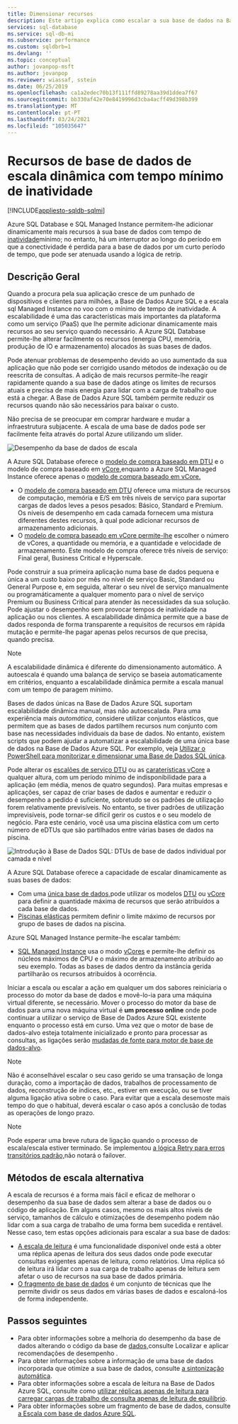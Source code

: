 ```yaml
---
title: Dimensionar recursos
description: Este artigo explica como escalar a sua base de dados na Base de Dados Azure SQL e na SQL Managed Instance adicionando ou removendo recursos atribuídos.
services: sql-database
ms.service: sql-db-mi
ms.subservice: performance
ms.custom: sqldbrb=1
ms.devlang: ''
ms.topic: conceptual
author: jovanpop-msft
ms.author: jovanpop
ms.reviewer: wiassaf, sstein
ms.date: 06/25/2019
ms.openlocfilehash: ca1a2edec70b13f111ffd89278aa39d1ddea7f67
ms.sourcegitcommit: bb330af42e70e8419996d3cba4acff49d398b399
ms.translationtype: MT
ms.contentlocale: pt-PT
ms.lasthandoff: 03/24/2021
ms.locfileid: "105035647"
---
```

# <a name="dynamically-scale-database-resources-with-minimal-downtime"></a>Recursos de base de dados de escala dinâmica com tempo mínimo de inatividade
[!INCLUDE[appliesto-sqldb-sqlmi](../includes/appliesto-sqldb-sqlmi.md)]

Azure SQL Database e SQL Managed Instance permitem-lhe adicionar dinamicamente mais recursos à sua base de dados com tempo de [inatividade](https://azure.microsoft.com/support/legal/sla/sql-database)mínimo; no entanto, há um interruptor ao longo do período em que a conectividade é perdida para a base de dados por um curto período de tempo, que pode ser atenuada usando a lógica de retrip.

## <a name="overview"></a>Descrição Geral

Quando a procura pela sua aplicação cresce de um punhado de dispositivos e clientes para milhões, a Base de Dados Azure SQL e a escala sql Managed Instance no voo com o mínimo de tempo de inatividade. A escalabilidade é uma das características mais importantes da plataforma como um serviço (PaaS) que lhe permite adicionar dinamicamente mais recursos ao seu serviço quando necessário. A Azure SQL Database permite-lhe alterar facilmente os recursos (energia CPU, memória, produção de IO e armazenamento) alocados às suas bases de dados.

Pode atenuar problemas de desempenho devido ao uso aumentado da sua aplicação que não pode ser corrigido usando métodos de indexação ou de reescrita de consultas. A adição de mais recursos permite-lhe reagir rapidamente quando a sua base de dados atinge os limites de recursos atuais e precisa de mais energia para lidar com a carga de trabalho que está a chegar. A Base de Dados Azure SQL também permite reduzir os recursos quando não são necessários para baixar o custo.

Não precisa de se preocupar em comprar hardware e mudar a infraestrutura subjacente. A escala de uma base de dados pode ser facilmente feita através do portal Azure utilizando um slider.

![Desempenho da base de dados de escala](./media/scale-resources/scale-performance.svg)

A Azure SQL Database oferece o [modelo de compra baseado em DTU](service-tiers-dtu.md) e o modelo de compra baseado em [vCore,](service-tiers-vcore.md)enquanto a Azure SQL Managed Instance oferece apenas o [modelo de compra baseado em vCore.](service-tiers-vcore.md) 

- O [modelo de compra baseado em DTU](service-tiers-dtu.md) oferece uma mistura de recursos de computação, memória e E/S em três níveis de serviço para suportar cargas de dados leves a pesos pesados: Básico, Standard e Premium. Os níveis de desempenho em cada camada fornecem uma mistura diferentes destes recursos, à qual pode adicionar recursos de armazenamento adicionais.
- O [modelo de compra baseado em vCore permite-lhe](service-tiers-vcore.md) escolher o número de vCores, a quantidade ou memória, e a quantidade e velocidade de armazenamento. Este modelo de compra oferece três níveis de serviço: Final geral, Business Critical e Hyperscale.

Pode construir a sua primeira aplicação numa base de dados pequena e única a um custo baixo por mês no nível de serviço Basic, Standard ou General Purpose e, em seguida, alterar o seu nível de serviço manualmente ou programáticamente a qualquer momento para o nível de serviço Premium ou Business Critical para atender às necessidades da sua solução. Pode ajustar o desempenho sem provocar tempos de inatividade na aplicação ou nos clientes. A escalabilidade dinâmica permite que a base de dados responda de forma transparente a requisitos de recursos em rápida mutação e permite-lhe pagar apenas pelos recursos de que precisa, quando precisa.

> [!NOTE]
> A escalabilidade dinâmica é diferente do dimensionamento automático. A autoescala é quando uma balança de serviço se baseia automaticamente em critérios, enquanto a escalabilidade dinâmica permite a escala manual com um tempo de paragem mínimo.

Bases de dados únicas na Base de Dados Azure SQL suportam escalabilidade dinâmica manual, mas não autoescalada. Para uma experiência mais *automática*, considere utilizar conjuntos elásticos, que permitem que as bases de dados partilhem recursos num conjunto com base nas necessidades individuais da base de dados.
No entanto, existem scripts que podem ajudar a automatizar a escalabilidade de uma única base de dados na Base de Dados Azure SQL. Por exemplo, veja [Utilizar o PowerShell para monitorizar e dimensionar uma Base de Dados SQL única](scripts/monitor-and-scale-database-powershell.md).

Pode alterar os [escalões de serviço DTU](service-tiers-dtu.md) ou as [caraterísticas vCore](resource-limits-vcore-single-databases.md) a qualquer altura, com um período mínimo de indisponibilidade para a aplicação (em média, menos de quatro segundos). Para muitas empresas e aplicações, ser capaz de criar bases de dados e aumentar e reduzir o desempenho a pedido é suficiente, sobretudo se os padrões de utilização forem relativamente previsíveis. No entanto, se tiver padrões de utilização imprevisíveis, pode tornar-se difícil gerir os custos e o seu modelo de negócio. Para este cenário, você usa uma piscina elástica com um certo número de eDTUs que são partilhados entre várias bases de dados na piscina.

![Introdução à Base de Dados SQL: DTUs de base de dados individual por camada e nível](./media/scale-resources/single_db_dtus.png)

A Azure SQL Database oferece a capacidade de escalar dinamicamente as suas bases de dados:

- Com uma [única base de dados,](single-database-scale.md)pode utilizar os modelos [DTU](resource-limits-dtu-single-databases.md) ou [vCore](resource-limits-vcore-single-databases.md) para definir a quantidade máxima de recursos que serão atribuídos a cada base de dados.
- [Piscinas elásticas](elastic-pool-scale.md) permitem definir o limite máximo de recursos por grupo de bases de dados na piscina.

Azure SQL Managed Instance permite-lhe escalar também: 

- [SQL Managed Instance](../managed-instance/sql-managed-instance-paas-overview.md) usa o modo [vCores](../managed-instance/sql-managed-instance-paas-overview.md#vcore-based-purchasing-model) e permite-lhe definir os núcleos máximos de CPU e o máximo de armazenamento atribuído ao seu exemplo. Todas as bases de dados dentro da instância gerida partilharão os recursos atribuídos à ocorrência.

Iniciar a escala ou escalar a ação em qualquer um dos sabores reiniciaria o processo do motor da base de dados e movê-lo-ia para uma máquina virtual diferente, se necessário. Mover o processo do motor da base de dados para uma nova máquina virtual é **um processo online** onde pode continuar a utilizar o serviço de Base de Dados Azure SQL existente enquanto o processo está em curso. Uma vez que o motor de base de dados-alvo esteja totalmente inicializado e pronto para processar as consultas, as ligações serão [mudadas de fonte para motor de base de dados-alvo](single-database-scale.md#impact).

> [!NOTE]
> Não é aconselhável escalar o seu caso gerido se uma transação de longa duração, como a importação de dados, trabalhos de processamento de dados, reconstrução de índices, etc., estiver em execução, ou se tiver alguma ligação ativa sobre o caso. Para evitar que a escala desemoste mais tempo do que o habitual, deverá escalar o caso após a conclusão de todas as operações de longo prazo.

> [!NOTE]
> Pode esperar uma breve rutura de ligação quando o processo de escala/escala estiver terminado. Se implementou [a lógica Retry para erros transitórios padrão,](troubleshoot-common-connectivity-issues.md#retry-logic-for-transient-errors)não notará o failover.

## <a name="alternative-scale-methods"></a>Métodos de escala alternativa

A escala de recursos é a forma mais fácil e eficaz de melhorar o desempenho da sua base de dados sem alterar a base de dados ou o código de aplicação. Em alguns casos, mesmo os mais altos níveis de serviço, tamanhos de cálculo e otimizações de desempenho podem não lidar com a sua carga de trabalho de uma forma bem sucedida e rentável. Nesse caso, tem estas opções adicionais para escalar a sua base de dados:

- [A escala de leitura](read-scale-out.md) é uma funcionalidade disponível onde está a obter uma réplica apenas de leitura dos seus dados onde pode executar consultas exigentes apenas de leitura, como relatórios. Uma réplica só de leitura irá lidar com a sua carga de trabalho apenas de leitura sem afetar o uso de recursos na sua base de dados primária.
- [O fragmento de base de dados](elastic-scale-introduction.md) é um conjunto de técnicas que lhe permite dividir os seus dados em várias bases de dados e escaloná-los de forma independente.

## <a name="next-steps"></a>Passos seguintes

- Para obter informações sobre a melhoria do desempenho da base de dados alterando o código da base de [dados,](database-advisor-find-recommendations-portal.md)consulte Localizar e aplicar recomendações de desempenho .
- Para obter informações sobre a informação de uma base de dados incorporada que otimize a sua base de dados, consulte [a sintonização automática](automatic-tuning-overview.md).
- Para obter informações sobre a escala de leitura na Base de Dados Azure SQL, consulte como [utilizar réplicas apenas de leitura para carregar cargas de trabalho de consulta apenas de leitura de equilíbrio](read-scale-out.md).
- Para obter informações sobre um fragmento de base de dados, consulte [a Escala com base de dados Azure SQL](elastic-scale-introduction.md).
